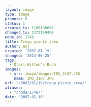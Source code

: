 ```yaml
---
layout: image
type: image
promote: 0
status: 1
created_ts: 1169198090
changed_ts: 1372159490
node_id: 1746
title: Troup picnic area
author: anj
created: '2007-01-19'
changed: '2013-06-25'
tags:
  - Otari-Wilton's Bush
images:
  - src: image/images/IMG_3107.JPG
    name: IMG_3107.JPG
url: "/2007/01/19/troup_picnic_area/"
aliases:
  - "/node/1746/"
date: '2007-01-19'
---
```


